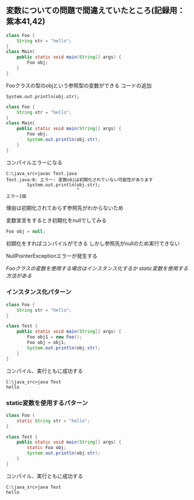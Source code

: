 ## 変数についての問題で間違えていたところ(記録用：紫本41,42)

```java
class Foo {
	String str = "hello";
}
class Main{
	public static void main(String[] args) {
		Foo obj;
	}
}
```

Fooクラスの型のobjという参照型の変数ができる
コードの追加
```
System.out.println(obj.str);
```

```java
class Foo {
	String str = "hello";
}
class Main{
	public static void main(String[] args) {
		Foo obj;
		System.out.println(obj.str);
	}
}
```

コンパイルエラーになる

```
C:\java_src>javac Test.java
Test.java:8: エラー: 変数objは初期化されていない可能性があります
        System.out.println(obj.str);
                           ^
エラー1個
```

理由は初期化されておらず参照先がわからないため

変数宣言をするとき初期化をnullでしてみる

```java
Foo obj = null;
```

初期化をすればコンパイルができる
しかし参照先がnullのため実行できない

NullPointerExceptionエラーが発生する

*Fooクラスの変数を使用する場合はインスタンス化するか*
*static変数を使用する方法がある*

### インスタンス化パターン
```java
class Foo {
	String str = "hello";
}

class Test {
    public static void main(String[] args) {
    	Foo obj1 = new Foo();
    	Foo obj = obj1;
    	System.out.println(obj.str);
    }
}
```
コンパイル、実行ともに成功する

```
C:\java_src>java Test
hello
```



### static変数を使用するパターン
```java
class Foo {
	static String str = "hello";
}

class Test {
    public static void main(String[] args) {
    	static Foo obj;
    	System.out.println(obj.str);
    }
}
```
コンパイル、実行ともに成功する

```
C:\java_src>java Test
hello
```
